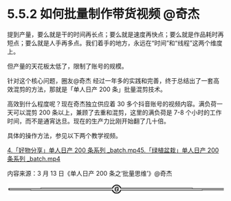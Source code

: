 # 5.5.2 如何批量制作带货视频 @奇杰

提到产量，要么就是干的时间再长点；要么就是速度再快点；要么就是作品耗时再短点；要么就是人手再多点。我们着手的地方，永远在“时间”和“线程”这两个维度上。

但产量的天花板太低了，限制了账号的规模。

针对这个核心问题，圈友@奇杰 经过一年多的实践和完善，终于总结出了一套高效混剪的方法，那就是「单人日产 200 条」批量混剪技术。

高效到什么程度呢？现在奇杰独立供应着 30 多个抖音账号的视频内容。满负荷一天可以混剪 200 条以上，兼顾了去重和混剪，这里的满负荷是 7-8 个小时的工作时间，而不是通宵达旦。现在的生产力比刚开始翻了几十倍。

具体的操作方法，参见以下两个教学视频。

[4.「好物分享」单人日产 200 条系列 _batch.mp4](https://search01.shengcaiyoushu.com/upload/doc/U4hgduUC2oyyl6xt72rcuxnDnEg/PpU4b3kmuoeXQrx75nUcUDM2nre)[5.「绿植盆栽」单人日产 200 条系列 _batch.mp4](https://search01.shengcaiyoushu.com/upload/doc/U4hgduUC2oyyl6xt72rcuxnDnEg/GYuZbEBUqoNxcPxvOqOc3mahnHd)

内容来源：3 月 13 日《单人日产 200 条之‘批量思维’》@奇杰

![](img/dda9ffd2a755d5c9e9ef78686ed11785.png)